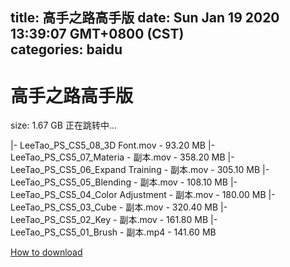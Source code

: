 
title: 高手之路高手版
date: Sun Jan 19 2020 13:39:07 GMT+0800 (CST)    
categories: baidu
---

# 高手之路高手版
size: 1.67 GB
 正在跳转中...
 
|- LeeTao_PS_CS5_08_3D Font.mov - 93.20 MB
|- LeeTao_PS_CS5_07_Materia - 副本.mov - 358.20 MB
|- LeeTao_PS_CS5_06_Expand Training - 副本.mov - 305.10 MB
|- LeeTao_PS_CS5_05_Blending - 副本.mov - 108.10 MB
|- LeeTao_PS_CS5_04_Color Adjustment - 副本.mov - 180.00 MB
|- LeeTao_PS_CS5_03_Cube - 副本.mov - 320.40 MB
|- LeeTao_PS_CS5_02_Key - 副本.mov - 161.80 MB
|- LeeTao_PS_CS5_01_Brush - 副本.mp4 - 141.60 MB

[How to download](https://bpcam.bemobtrk.com/go/2ceec3aa-1ca2-46d6-b9ff-aaa5c184517c?jno=4908)